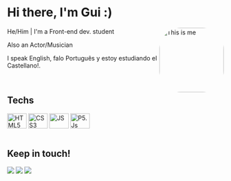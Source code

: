 <!-- Apresentação -->
<div style="display: inline_block"><br>

<h1>Hi there, I'm Gui :)</h1>
   <img align="right" alt="This is me" height="150" style="border-radius:50px;" src="https://cdn.picrew.me/shareImg/org/202305/1473879_ocWD26Cq.png">
<p>He/Him | I'm a Front-end dev. student</p>
<p>Also an Actor/Musician</p></p>
<p>I speak English, falo Português y estoy estudiando el Castellano!.</p>

</div>

<!-- Skills -->
<div style="display: inline_block"><br>
    <h2>Techs</h2>
    <img align="center" alt="HTML5" height="35" width="45" src="https://cdn.jsdelivr.net/gh/devicons/devicon/icons/html5/html5-plain-wordmark.svg"/>
    <img align="center" alt="CSS3" height="35" width="45" src="https://cdn.jsdelivr.net/gh/devicons/devicon/icons/css3/css3-plain-wordmark.svg"/>
    <img align="center" alt="JS" height="35" width="45" src="https://cdn.jsdelivr.net/gh/devicons/devicon/icons/javascript/javascript-plain.svg"/>
    <img align="center" alt="P5.Js" height="35" width="45" src="https://p5js.org/assets/img/p5js.svg"/>
   
</div>

<!-- Social Medias -->
<div style="display: inline_block"><br>
    <h2>Keep in touch!</h2>
    <a href="https://www.linkedin.com/in/guilhermegaddini" target="_blank"><img src="https://img.shields.io/badge/-LinkedIn-%230077B5?style=for-the-badge&logo=linkedin&logoColor=white" target="_blank"></a> 
    <a href="https://instagram.com/guigaddini" target="_blank"><img src="https://img.shields.io/badge/-Instagram-%23E4405F?style=for-the-badge&logo=instagram&logoColor=white" target="_blank"></a>
    <a href = "mailto:guilhermegaddini@duck.com"><img src="https://img.shields.io/badge/-Gmail-%23333?style=for-the-badge&logo=gmail&logoColor=white" target="_blank"></a>
    
</div>
  
  ##
  
<!-- GitHub Stats
![Guilherme G.'s GitHub stats](https://github-readme-stats.vercel.app/api?username=guigaddini&show_icons=true&theme=tokyonight&hide=contribs,prs,issues)  -->
